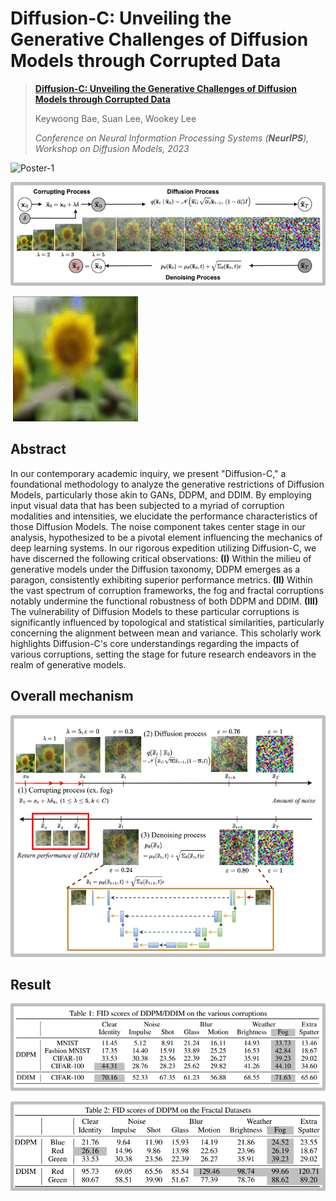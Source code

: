# Diffusion-C: Unveiling the Generative Challenges of Diffusion Models through Corrupted Data

> [**Diffusion-C: Unveiling the Generative Challenges of Diffusion Models through Corrupted Data**](https://arxiv.org/pdf/2312.08843)
>
> Keywoong Bae, Suan Lee, Wookey Lee
>
> *Conference on Neural Information Processing Systems (**NeurIPS**), Workshop on Diffusion Models, 2023*

![Poster-1](./asset/Poster-1.png)



![image-20250103140630593](./asset/image-20250103140630593.png)

​      ![corruption](./asset/corruption.gif)

## Abstract

In our contemporary academic inquiry, we present "Diffusion-C," a foundational methodology to analyze the generative restrictions of Diffusion Models, particularly those akin to GANs, DDPM, and DDIM. By employing input visual data that has been subjected to a myriad of corruption modalities and intensities, we elucidate the performance characteristics of those Diffusion Models. The noise component takes center stage in our analysis, hypothesized to be a pivotal element influencing the mechanics of deep learning systems. In our rigorous expedition utilizing Diffusion-C, we have discerned the following critical observations: **(I)** Within the milieu of generative models under the Diffusion taxonomy, DDPM emerges as a paragon, consistently exhibiting superior performance metrics. **(II)** Within the vast spectrum of corruption frameworks, the fog and fractal corruptions notably undermine the functional robustness of both DDPM and DDIM. **(III)** The vulnerability of Diffusion Models to these particular corruptions is significantly influenced by topological and statistical similarities, particularly concerning the alignment between mean and variance. This scholarly work highlights Diffusion-C's core understandings regarding the impacts of various corruptions, setting the stage for future research endeavors in the realm of generative models.

## Overall mechanism

![image-20250103140709069](./asset/image-20250103140709069.png)

## Result

![image-20250103140752877](./asset/image-20250103140752877.png)

![image-20250103140814702](./asset/image-20250103140814702.png)

